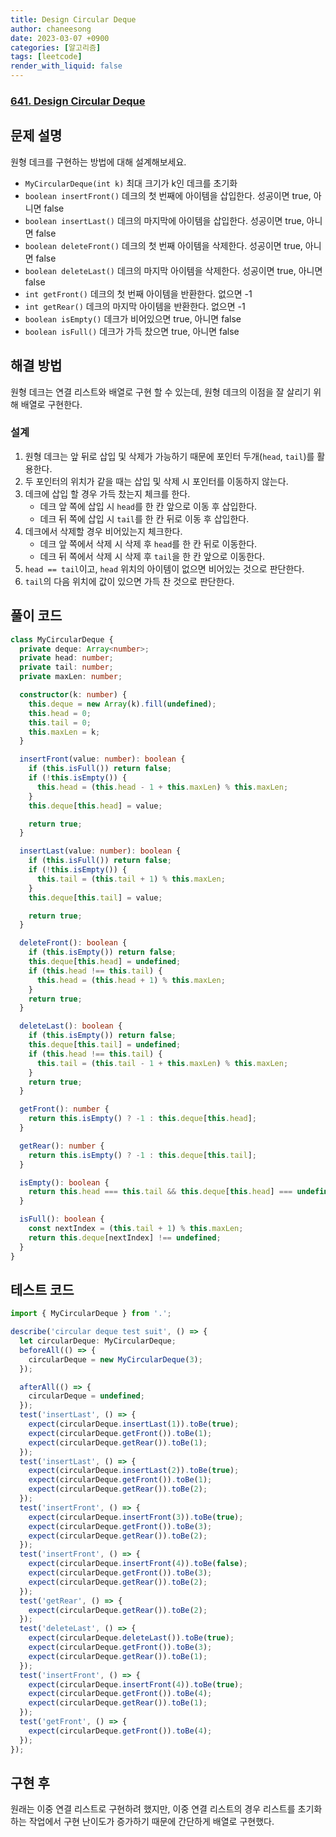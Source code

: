 ```yaml
---
title: Design Circular Deque
author: chaneesong
date: 2023-03-07 +0900
categories: [알고리즘]
tags: [leetcode]
render_with_liquid: false
---
```


### [641. Design Circular Deque](https://leetcode.com/problems/design-circular-deque/description/)

## 문제 설명

원형 데크를 구현하는 방법에 대해 설계해보세요.

- `MyCircularDeque(int k)` 최대 크기가 k인 데크를 초기화
- `boolean insertFront()` 데크의 첫 번째에 아이템을 삽입한다. 성공이면 true, 아니면 false
- `boolean insertLast()` 데크의 마지막에 아이템을 삽입한다. 성공이면 true, 아니면 false
- `boolean deleteFront()` 데크의 첫 번째 아이템을 삭제한다. 성공이면 true, 아니면 false
- `boolean deleteLast()` 데크의 마지막 아이템을 삭제한다. 성공이면 true, 아니면 false
- `int getFront()` 데크의 첫 번째 아이템을 반환한다. 없으면 -1
- `int getRear()` 데크의 마지막 아이템을 반환한다. 없으면 -1
- `boolean isEmpty()` 데크가 비어있으면 true, 아니면 false
- `boolean isFull()` 데크가 가득 찼으면 true, 아니면 false

## 해결 방법

원형 데크는 연결 리스트와 배열로 구현 할 수 있는데, 원형 데크의 이점을 잘 살리기 위해 배열로 구현한다.

### 설계

1. 원형 데크는 앞 뒤로 삽입 및 삭제가 가능하기 때문에 포인터 두개(`head`, `tail`)를 활용한다.
2. 두 포인터의 위치가 같을 때는 삽입 및 삭제 시 포인터를 이동하지 않는다.
3. 데크에 삽입 할 경우 가득 찼는지 체크를 한다.
   - 데크 앞 쪽에 삽입 시 `head`를 한 칸 앞으로 이동 후 삽입한다.
   - 데크 뒤 쪽에 삽입 시 `tail`를 한 칸 뒤로 이동 후 삽입한다.
4. 데크에서 삭제할 경우 비어있는지 체크한다.
   - 데크 앞 쪽에서 삭제 시 삭제 후 `head`를 한 칸 뒤로 이동한다.
   - 데크 뒤 쪽에서 삭제 시 삭제 후 `tail`을 한 칸 앞으로 이동한다.
5. `head == tail`이고, `head` 위치의 아이템이 없으면 비어있는 것으로 판단한다.
6. `tail`의 다음 위치에 값이 있으면 가득 찬 것으로 판단한다.

## 풀이 코드

```typescript
class MyCircularDeque {
  private deque: Array<number>;
  private head: number;
  private tail: number;
  private maxLen: number;

  constructor(k: number) {
    this.deque = new Array(k).fill(undefined);
    this.head = 0;
    this.tail = 0;
    this.maxLen = k;
  }

  insertFront(value: number): boolean {
    if (this.isFull()) return false;
    if (!this.isEmpty()) {
      this.head = (this.head - 1 + this.maxLen) % this.maxLen;
    }
    this.deque[this.head] = value;

    return true;
  }

  insertLast(value: number): boolean {
    if (this.isFull()) return false;
    if (!this.isEmpty()) {
      this.tail = (this.tail + 1) % this.maxLen;
    }
    this.deque[this.tail] = value;

    return true;
  }

  deleteFront(): boolean {
    if (this.isEmpty()) return false;
    this.deque[this.head] = undefined;
    if (this.head !== this.tail) {
      this.head = (this.head + 1) % this.maxLen;
    }
    return true;
  }

  deleteLast(): boolean {
    if (this.isEmpty()) return false;
    this.deque[this.tail] = undefined;
    if (this.head !== this.tail) {
      this.tail = (this.tail - 1 + this.maxLen) % this.maxLen;
    }
    return true;
  }

  getFront(): number {
    return this.isEmpty() ? -1 : this.deque[this.head];
  }

  getRear(): number {
    return this.isEmpty() ? -1 : this.deque[this.tail];
  }

  isEmpty(): boolean {
    return this.head === this.tail && this.deque[this.head] === undefined;
  }

  isFull(): boolean {
    const nextIndex = (this.tail + 1) % this.maxLen;
    return this.deque[nextIndex] !== undefined;
  }
}
```

## 테스트 코드

```typescript
import { MyCircularDeque } from '.';

describe('circular deque test suit', () => {
  let circularDeque: MyCircularDeque;
  beforeAll(() => {
    circularDeque = new MyCircularDeque(3);
  });

  afterAll(() => {
    circularDeque = undefined;
  });
  test('insertLast', () => {
    expect(circularDeque.insertLast(1)).toBe(true);
    expect(circularDeque.getFront()).toBe(1);
    expect(circularDeque.getRear()).toBe(1);
  });
  test('insertLast', () => {
    expect(circularDeque.insertLast(2)).toBe(true);
    expect(circularDeque.getFront()).toBe(1);
    expect(circularDeque.getRear()).toBe(2);
  });
  test('insertFront', () => {
    expect(circularDeque.insertFront(3)).toBe(true);
    expect(circularDeque.getFront()).toBe(3);
    expect(circularDeque.getRear()).toBe(2);
  });
  test('insertFront', () => {
    expect(circularDeque.insertFront(4)).toBe(false);
    expect(circularDeque.getFront()).toBe(3);
    expect(circularDeque.getRear()).toBe(2);
  });
  test('getRear', () => {
    expect(circularDeque.getRear()).toBe(2);
  });
  test('deleteLast', () => {
    expect(circularDeque.deleteLast()).toBe(true);
    expect(circularDeque.getFront()).toBe(3);
    expect(circularDeque.getRear()).toBe(1);
  });
  test('insertFront', () => {
    expect(circularDeque.insertFront(4)).toBe(true);
    expect(circularDeque.getFront()).toBe(4);
    expect(circularDeque.getRear()).toBe(1);
  });
  test('getFront', () => {
    expect(circularDeque.getFront()).toBe(4);
  });
});
```

## 구현 후

원래는 이중 연결 리스트로 구현하려 했지만, 이중 연결 리스트의 경우 리스트를 초기화하는 작업에서 구현 난이도가 증가하기 때문에  간단하게 배열로 구현했다.
